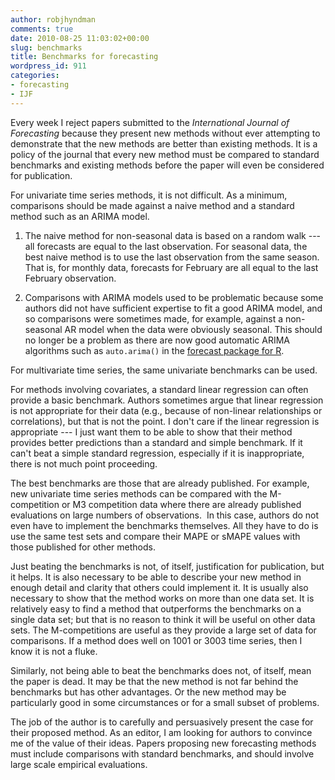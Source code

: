 ```yaml
---
author: robjhyndman
comments: true
date: 2010-08-25 11:03:02+00:00
slug: benchmarks
title: Benchmarks for forecasting
wordpress_id: 911
categories:
- forecasting
- IJF
---
```


Every week I reject papers submitted to the _International Journal of Forecasting_ because they present new methods without ever attempting to demonstrate that the new methods are better than existing methods. It is a policy of the journal that every new method must be compared to standard benchmarks and existing methods before the paper will even be considered for publication.

For univariate time series methods, it is not difficult. As a minimum, comparisons should be made against a naive method and a standard method such as an ARIMA model.




  1. The naive method for non-seasonal data is based on a random walk --- all forecasts are equal to the last observation. For seasonal data, the best naive method is to use the last observation from the same season. That is, for monthly data, forecasts for February are all equal to the last February observation.


  2. Comparisons with ARIMA models used to be problematic because some authors did not have sufficient expertise to fit a good ARIMA model, and so comparisons were sometimes made, for example, against a non-seasonal AR model when the data were obviously seasonal. This should no longer be a problem as there are now good automatic ARIMA algorithms such as `auto.arima()` in the [forecast package for R](http://github.com/robjhyndman/forecast/).


For multivariate time series, the same univariate benchmarks can be used.

For methods involving covariates, a standard linear regression can often provide a basic benchmark. Authors sometimes argue that linear regression is not appropriate for their data (e.g., because of non-linear relationships or correlations), but that is not the point. I don't care if the linear regression is appropriate --- I just want them to be able to show that their method provides better predictions than a standard and simple benchmark. If it can't beat a simple standard regression, especially if it is inappropriate, there is not much point proceeding.

The best benchmarks are those that are already published. For example, new univariate time series methods can be compared with the M-competition or M3 competition data where there are already published evaluations on large numbers of observations.  In this case, authors do not even have to implement the benchmarks themselves. All they have to do is use the same test sets and compare their MAPE or sMAPE values with those published for other methods.

Just beating the benchmarks is not, of itself, justification for publication, but it helps. It is also necessary to be able to describe your new method in enough detail and clarity that others could implement it. It is usually also necessary to show that the method works on more than one data set. It is relatively easy to find a method that outperforms the benchmarks on a single data set; but that is no reason to think it will be useful on other data sets. The M-competitions are useful as they provide a large set of data for comparisons. If a method does well on 1001 or 3003 time series, then I know it is not a fluke.

Similarly, not being able to beat the benchmarks does not, of itself, mean the paper is dead. It may be that the new method is not far behind the benchmarks but has other advantages. Or the new method may be particularly good in some circumstances or for a small subset of problems.

The job of the author is to carefully and persuasively present the case for their proposed method. As an editor, I am looking for authors to convince me of the value of their ideas. Papers proposing new forecasting methods must include comparisons with standard benchmarks, and should involve large scale empirical evaluations.

